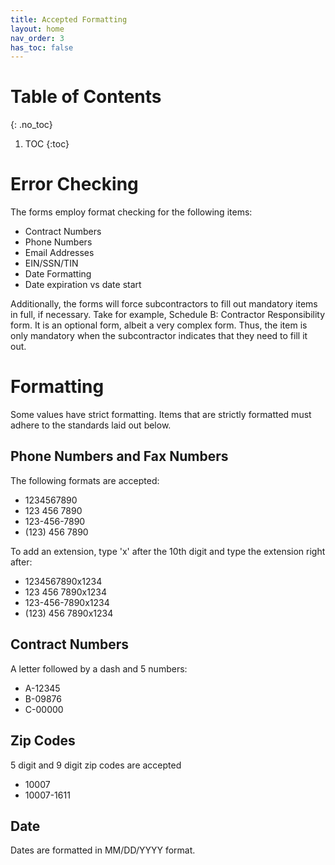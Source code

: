 ```yaml
---
title: Accepted Formatting
layout: home
nav_order: 3
has_toc: false
---
```


# Table of Contents
{: .no_toc}

1. TOC
{:toc}

# Error Checking

The forms employ format checking for the following items:
- Contract Numbers
- Phone Numbers
- Email Addresses
- EIN/SSN/TIN
- Date Formatting
- Date expiration vs date start

Additionally, the forms will force subcontractors to fill out mandatory items in full, if necessary. Take for example, Schedule B: Contractor Responsibility form. It is an optional form, albeit a very complex form. Thus, the item is only mandatory when the subcontractor indicates that they need to fill it out.

# Formatting

Some values have strict formatting. Items that are strictly formatted must adhere to the standards laid out below.

## Phone Numbers and Fax Numbers

The following formats are accepted:
- 1234567890
- 123 456 7890
- 123-456-7890
- (123) 456 7890

To add an extension, type 'x' after the 10th digit and type the extension right after:
- 1234567890x1234
- 123 456 7890x1234
- 123-456-7890x1234
- (123) 456 7890x1234

## Contract Numbers

A letter followed by a dash and 5 numbers:
- A-12345
- B-09876
- C-00000

## Zip Codes

5 digit and 9 digit zip codes are accepted
- 10007
- 10007-1611

## Date

Dates are formatted in MM/DD/YYYY format.
